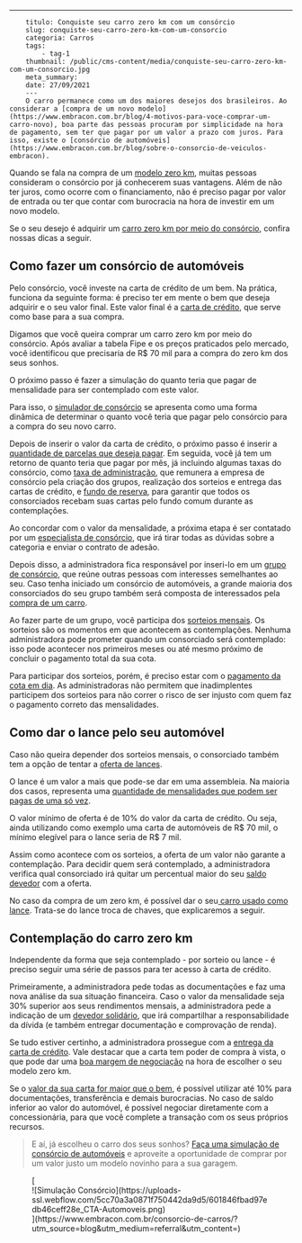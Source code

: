 ---
        titulo: Conquiste seu carro zero km com um consórcio
        slug: conquiste-seu-carro-zero-km-com-um-consorcio
        categoria: Carros
        tags:
            - tag-1
        thumbnail: /public/cms-content/media/conquiste-seu-carro-zero-km-com-um-consorcio.jpg
        meta_summary: 
        date: 27/09/2021
        ---
        O carro permanece como um dos maiores desejos dos brasileiros. Ao considerar a [compra de um novo modelo](https://www.embracon.com.br/blog/4-motivos-para-voce-comprar-um-carro-novo), boa parte das pessoas procuram por simplicidade na hora de pagamento, sem ter que pagar por um valor a prazo com juros. Para isso, existe o [consórcio de automóveis](https://www.embracon.com.br/blog/sobre-o-consorcio-de-veiculos-embracon).

Quando se fala na compra de um [modelo zero km](https://www.embracon.com.br/blog/carro-novo-ou-seminovo-saiba-qual-e-mais-vantajoso-no-cenario-atual), muitas pessoas consideram o consórcio por já conhecerem suas vantagens. Além de não ter juros, como ocorre com o financiamento, não é preciso pagar por valor de entrada ou ter que contar com burocracia na hora de investir em um novo modelo.

Se o seu desejo é adquirir um [carro zero km por meio do consórcio](https://www.embracon.com.br/blog/carro-zero-ou-seminovo), confira nossas dicas a seguir.

Como fazer um consórcio de automóveis 
--------------------------------------

Pelo consórcio, você investe na carta de crédito de um bem. Na prática, funciona da seguinte forma: é preciso ter em mente o bem que deseja adquirir e o seu valor final. Este valor final é a [carta de crédito](https://www.embracon.com.br/blog/tudo-o-que-voce-precisa-saber-sobre-a-carta-de-credito-de-consorcios), que serve como base para a sua compra.

Digamos que você queira comprar um carro zero km por meio do consórcio. Após avaliar a tabela Fipe e os preços praticados pelo mercado, você identificou que precisaria de R$ 70 mil para a compra do zero km dos seus sonhos.

O próximo passo é fazer a simulação do quanto teria que pagar de mensalidade para ser contemplado com este valor.

Para isso, o [simulador de consórcio](https://www.embracon.com.br/blog/simulacao-de-consorcio) se apresenta como uma forma dinâmica de determinar o quanto você teria que pagar pelo consórcio para a compra do seu novo carro.

Depois de inserir o valor da carta de crédito, o próximo passo é inserir a [quantidade de parcelas que deseja pagar](https://www.embracon.com.br/blog/como-calcular-as-parcelas-no-consorcio). Em seguida, você já tem um retorno de quanto teria que pagar por mês, já incluindo algumas taxas do consórcio, como [taxa de administração](https://www.embracon.com.br/blog/como-funciona-a-taxa-de-administracao-de-um-consorcio), que remunera a empresa de consórcio pela criação dos grupos, realização dos sorteios e entrega das cartas de crédito, e [fundo de reserva](https://www.embracon.com.br/blog/entenda-como-funciona-a-devolucao-do-fundo-de-reserva), para garantir que todos os consorciados recebam suas cartas pelo fundo comum durante as contemplações.

Ao concordar com o valor da mensalidade, a próxima etapa é ser contatado por um [especialista de consórcio](https://www.embracon.com.br/blog/tudo-o-que-voce-precisa-saber-sobre-a-importancia-de-um-consultor-de-consorcio), que irá tirar todas as dúvidas sobre a categoria e enviar o contrato de adesão.

Depois disso, a administradora fica responsável por inseri-lo em um [grupo de consórcio](https://www.embracon.com.br/conhecaoconsorcio/o-que-e-um-grupo-de-consorcio), que reúne outras pessoas com interesses semelhantes ao seu. Caso tenha iniciado um consórcio de automóveis, a grande maioria dos consorciados do seu grupo também será composta de interessados pela [compra de um carro](https://www.embracon.com.br/blog/pensando-em-comprar-um-carro-saiba-o-que-levar-em-consideracao).

Ao fazer parte de um grupo, você participa dos [sorteios mensais](https://www.embracon.com.br/blog/assembleia-de-consorcio-como-funciona). Os sorteios são os momentos em que acontecem as contemplações. Nenhuma administradora pode prometer quando um consorciado será contemplado: isso pode acontecer nos primeiros meses ou até mesmo próximo de concluir o pagamento total da sua cota.

Para participar dos sorteios, porém, é preciso estar com o [pagamento da cota em dia](https://www.embracon.com.br/blog/11-coisas-que-voce-precisa-saber-sobre-a-parcela-do-consorcio). As administradoras não permitem que inadimplentes participem dos sorteios para não correr o risco de ser injusto com quem faz o pagamento correto das mensalidades.

Como dar o lance pelo seu automóvel 
------------------------------------

Caso não queira depender dos sorteios mensais, o consorciado também tem a opção de tentar a [oferta de lances](https://www.embracon.com.br/blog/como-funcionam-os-tipos-de-lances-no-consorcio).

O lance é um valor a mais que pode-se dar em uma assembleia. Na maioria dos casos, representa uma [quantidade de mensalidades que podem ser pagas de uma só vez](https://www.embracon.com.br/blog/antecipar-um-consorcio-descubra-aqui).

O valor mínimo de oferta é de 10% do valor da carta de crédito. Ou seja, ainda utilizando como exemplo uma carta de automóveis de R$ 70 mil, o mínimo elegível para o lance seria de R$ 7 mil.

Assim como acontece com os sorteios, a oferta de um valor não garante a contemplação. Para decidir quem será contemplado, a administradora verifica qual consorciado irá quitar um percentual maior do seu [saldo devedor](https://www.embracon.com.br/conhecaoconsorcio/o-que-e-saldo-devedor) com a oferta.

No caso da compra de um zero km, é possível dar o seu[ carro usado como lance](https://www.embracon.com.br/blog/e-possivel-utilizar-um-carro-usado-para-dar-um-lance-em-um-consorcio). Trata-se do lance troca de chaves, que explicaremos a seguir.

Contemplação do carro zero km 
------------------------------

Independente da forma que seja contemplado - por sorteio ou lance - é preciso seguir uma série de passos para ter acesso à carta de crédito.

Primeiramente, a administradora pede todas as documentações e faz uma nova análise da sua situação financeira. Caso o valor da mensalidade seja 30% superior aos seus rendimentos mensais, a administradora pede a indicação de um [devedor solidário](https://www.embracon.com.br/blog/o-que-e-o-devedor-solidario-e-como-ele-te-ajuda), que irá compartilhar a responsabilidade da dívida (e também entregar documentação e comprovação de renda).

Se tudo estiver certinho, a administradora prossegue com a [entrega da carta de crédito](https://www.embracon.com.br/blog/consorcios-segredos-que-nao-te-contaram). Vale destacar que a carta tem poder de compra à vista, o que pode dar uma [boa margem de negociação](https://www.embracon.com.br/blog/4-dicas-para-conseguir-uma-boa-negociacao-na-hora-de-adquirir-o-seu-bem) na hora de escolher o seu modelo zero km.

Se o [valor da sua carta for maior que o bem](https://www.embracon.com.br/blog/e-possivel-comprar-um-bem-maior-do-que-minha-carta-de-credito-a-embracon-responde), é possível utilizar até 10% para documentações, transferência e demais burocracias. No caso de saldo inferior ao valor do automóvel, é possível negociar diretamente com a concessionária, para que você complete a transação com os seus próprios recursos.

> E aí, já escolheu o carro dos seus sonhos? [Faça uma simulação de consórcio de automóveis](https://www.embracon.com.br/consorcio-de-carros) e aproveite a oportunidade de comprar por um valor justo um modelo novinho para a sua garagem.

<figure class="w-richtext-figure-type-image w-richtext-align-center">[<div>![Simulação Consórcio](https://uploads-ssl.webflow.com/5cc70a3a0871f750442da9d5/601846fbad97edb46ceff28e_CTA-Automoveis.png)</div>](https://www.embracon.com.br/consorcio-de-carros/?utm_source=blog&utm_medium=referral&utm_content=)</figure>
        